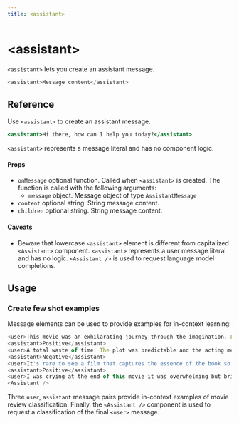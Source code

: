 ```yaml
---
title: <assistant>
---
```


# \<assistant\>


`<assistant>` lets you create an assistant message.

```js
<assistant>Message content</assistant>
```

## Reference 

Use `<assistant>` to create an assistant message.

```jsx
<assistant>Hi there, how can I help you today?</assistant>
```

`<assistant>` represents a message literal and has no component logic.   

#### Props 

- `onMessage` optional function. Called when `<assistant>` is created. The function is called with the following arguments:
  - `message` object. Message object of type `AssistantMessage`
- `content` optional string. String message content.
- `children` optional string. String message content.

#### Caveats 

- Beware that lowercase `<assistant>` element is different from capitalized `<Assistant>` component. `<assistant>` represents a user message literal and has no logic. `<Assistant />` is used to request language model completions.

## Usage 

### Create few shot examples 

Message elements can be used to provide examples for in-context learning: 

```js
<user>This movie was an exhilarating journey through the imagination. Loved every second!</user>
<assistant>Positive</assistant>
<user>A total waste of time. The plot was predictable and the acting mediocre.</user>
<assistant>Negative</assistant>
<user>It's rare to see a film that captures the essence of the book so well.</user>
<assistant>Positive</assistant>
<user>I was crying at the end of this movie it was overwhelming but brilliant</user>
<Assistant />
```

Three `user`, `assistant` message pairs provide in-context examples of movie review classification. Finally, the `<Assistant />` component is used to request a classification of the final `<user>` message.

